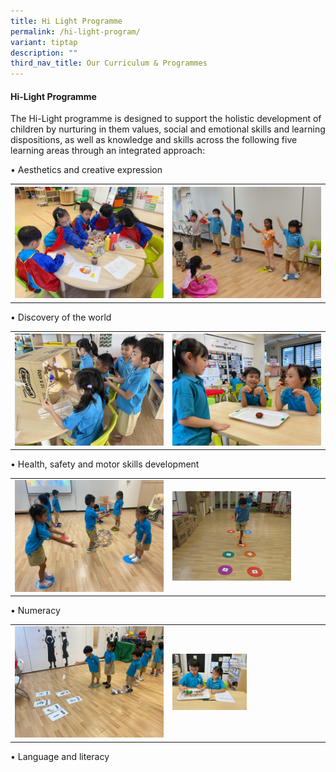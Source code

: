 ```yaml
---
title: Hi Light Programme
permalink: /hi-light-program/
variant: tiptap
description: ""
third_nav_title: Our Curriculum & Programmes
---
```

<h4><strong>Hi-Light Programme</strong></h4>
<p>The Hi-Light programme is designed to support the holistic development
of children by nurturing in them values, social and emotional skills and
learning dispositions, as well as knowledge and skills across the following
five learning areas through an integrated approach:</p>
<p>• Aesthetics and creative expression</p>
<table style="minWidth: 50px">
<colgroup>
<col>
<col>
</colgroup>
<tbody>
<tr>
<th rowspan="1" colspan="1">
<div class="isomer-image-wrapper">
<img style="width: 100%" height="auto" width="100%" alt="" src="/images/MK/Aesthetic_and_Creative_Expression_1.jpg">
</div>
</th>
<th rowspan="1" colspan="1">
<div class="isomer-image-wrapper">
<img style="width: 100%" height="auto" width="100%" alt="" src="/images/MK/Aesthetic_and_Creative_Expression_2.jpg">
</div>
</th>
</tr>
</tbody>
</table>
<p>• Discovery of the world</p>
<table style="minWidth: 50px">
<colgroup>
<col>
<col>
</colgroup>
<tbody>
<tr>
<th rowspan="1" colspan="1">
<div class="isomer-image-wrapper">
<img style="width: 100%" height="auto" width="100%" alt="" src="/images/MK/Discovery_of_the_World_1.jpg">
</div>
</th>
<th rowspan="1" colspan="1">
<div class="isomer-image-wrapper">
<img style="width: 100%" height="auto" width="100%" alt="" src="/images/MK/Discovery_of_the_World_2.jpg">
</div>
</th>
</tr>
</tbody>
</table>
<p>• Health, safety and motor skills development</p>
<table style="minWidth: 50px">
<colgroup>
<col>
<col>
</colgroup>
<tbody>
<tr>
<td rowspan="1" colspan="1">
<div class="isomer-image-wrapper">
<img style="width: 100%" height="auto" width="100%" alt="" src="/images/MK/Health__Safety_and_Motor_Skills_Development_1.jpg">
</div>
</td>
<td rowspan="1" colspan="1">
<div class="isomer-image-wrapper">
<img style="width: 80%;" height="auto" width="100%" alt="" src="/images/MK/Health__Safety_and_Motor_Skills_Development_2.jpg">
</div>
</td>
</tr>
</tbody>
</table>
<p>• Numeracy</p>
<table style="minWidth: 50px">
<colgroup>
<col>
<col>
</colgroup>
<tbody>
<tr>
<td rowspan="1" colspan="1">
<div class="isomer-image-wrapper">
<img style="width: 100%" height="auto" width="100%" alt="" src="/images/MK/Numeracy_1.jpg">
</div>
</td>
<td rowspan="1" colspan="1">
<div class="isomer-image-wrapper">
<img style="width: 50%;" height="auto" width="100%" alt="" src="/images/MK/Numeracy_2.jpg">
</div>
</td>
</tr>
</tbody>
</table>
<p>• Language and literacy
<br>
</p>
<p></p>
<p></p>
